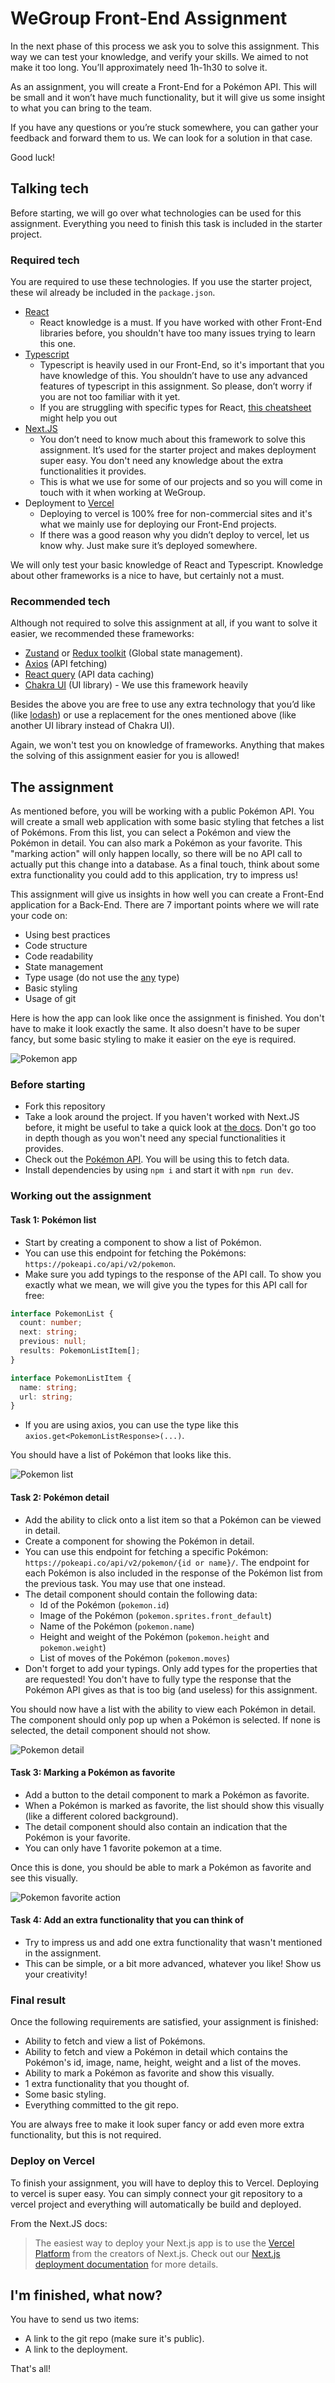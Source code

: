 # WeGroup Front-End Assignment

In the next phase of this process we ask you to solve this assignment. This way we can test your knowledge, and verify your skills. We aimed to not make it too long. You’ll approximately need 1h-1h30 to solve it.

As an assignment, you will create a Front-End for a Pokémon API. This will be small and it won’t have much functionality, but it will give us some insight to what you can bring to the team.

If you have any questions or you’re stuck somewhere, you can gather your feedback and forward them to us. We can look for a solution in that case.

Good luck!

## Talking tech

Before starting, we will go over what technologies can be used for this assignment. Everything you need to finish this task is included in the starter project.

### Required tech

You are required to use these technologies. If you use the starter project, these wil already be included in the `package.json`.

- [React](https://reactjs.org/)
  - React knowledge is a must. If you have worked with other Front-End libraries before, you shouldn't have too many issues trying to learn this one.
- [Typescript](https://www.typescriptlang.org/)
  - Typescript is heavily used in our Front-End, so it's important that you have knowledge of this. You shouldn’t have to use any advanced features of typescript in this assignment. So please, don’t worry if you are not too familiar with it yet.
  - If you are struggling with specific types for React, [this cheatsheet](https://react-typescript-cheatsheet.netlify.app/) might help you out
- [Next.JS](https://nextjs.org/)
  - You don’t need to know much about this framework to solve this assignment. It’s used for the starter project and makes deployment super easy. You don't need any knowledge about the extra functionalities it provides.
  - This is what we use for some of our projects and so you will come in touch with it when working at WeGroup.
- Deployment to [Vercel](https://vercel.com/)
  - Deploying to vercel is 100% free for non-commercial sites and it's what we mainly use for deploying our Front-End projects.
  - If there was a good reason why you didn’t deploy to vercel, let us know why. Just make sure it’s deployed somewhere.

We will only test your basic knowledge of React and Typescript. Knowledge about other frameworks is a nice to have, but certainly not a must.

### Recommended tech

Although not required to solve this assignment at all, if you want to solve it easier, we recommended these frameworks:

- [Zustand](https://github.com/pmndrs/zustand) or [Redux toolkit](https://redux-toolkit.js.org/) (Global state management).
- [Axios](https://axios-http.com/docs/intro) (API fetching)
- [React query](https://react-query.tanstack.com/) (API data caching)
- [Chakra UI](https://chakra-ui.com/) (UI library) - We use this framework heavily

Besides the above you are free to use any extra technology that you’d like (like [lodash](https://lodash.com/)) or use a replacement for the ones mentioned above (like another UI library instead of Chakra UI).

Again, we won't test you on knowledge of frameworks. Anything that makes the solving of this assignment easier for you is allowed!

## The assignment

As mentioned before, you will be working with a public Pokémon API. You will create a small web application with some basic styling that fetches a list of Pokémons. From this list, you can select a Pokémon and view the Pokémon in detail. You can also mark a Pokémon as your favorite. This "marking action" will only happen locally, so there will be no API call to actually put this change into a database. As a final touch, think about some extra functionality you could add to this application, try to impress us!

This assignment will give us insights in how well you can create a Front-End application for a Back-End. There are 7 important points where we will rate your code on:

- Using best practices
- Code structure
- Code readability
- State management
- Type usage (do not use the [any](https://www.typescriptlang.org/docs/handbook/2/everyday-types.html#any) type)
- Basic styling
- Usage of git

Here is how the app can look like once the assignment is finished. You don't have to make it look exactly the same. It also doesn't have to be super fancy, but some basic styling to make it easier on the eye is required.

![Pokemon app](assignment_images/pokemon_app.png)

### Before starting

- Fork this repository
- Take a look around the project. If you haven't worked with Next.JS before, it might be useful to take a quick look at [the docs](https://nextjs.org/docs). Don't go too in depth though as you won't need any special functionalities it provides.
- Check out the [Pokémon API](https://pokeapi.co/). You will be using this to fetch data.
- Install dependencies by using `npm i` and start it with `npm run dev`.

### Working out the assignment

#### Task 1: Pokémon list

- Start by creating a component to show a list of Pokémon.
- You can use this endpoint for fetching the Pokémons: `https://pokeapi.co/api/v2/pokemon`.
- Make sure you add typings to the response of the API call. To show you exactly what we mean, we will give you the types for this API call for free:

```ts
interface PokemonList {
  count: number;
  next: string;
  previous: null;
  results: PokemonListItem[];
}

interface PokemonListItem {
  name: string;
  url: string;
}
```

- If you are using axios, you can use the type like this `axios.get<PokemonListResponse>(...)`.

You should have a list of Pokémon that looks like this.

![Pokemon list](assignment_images/pokemon_list.png)

#### Task 2: Pokémon detail

- Add the ability to click onto a list item so that a Pokémon can be viewed in detail.
- Create a component for showing the Pokémon in detail.
- You can use this endpoint for fetching a specific Pokémon: `https://pokeapi.co/api/v2/pokemon/{id or name}/`. The endpoint for each Pokémon is also included in the response of the Pokémon list from the previous task. You may use that one instead.
- The detail component should contain the following data:
  - Id of the Pokémon (`pokemon.id`)
  - Image of the Pokémon (`pokemon.sprites.front_default`)
  - Name of the Pokémon (`pokemon.name`)
  - Height and weight of the Pokémon (`pokemon.height` and `pokemon.weight`)
  - List of moves of the Pokémon (`pokemon.moves`)
- Don't forget to add your typings. Only add types for the properties that are requested! You don't have to fully type the response that the Pokémon API gives as that is too big (and useless) for this assignment.

You should now have a list with the ability to view each Pokémon in detail. The component should only pop up when a Pokémon is selected. If none is selected, the detail component should not show.

![Pokemon detail](assignment_images/pokemon_detail.gif)

#### Task 3: Marking a Pokémon as favorite

- Add a button to the detail component to mark a Pokémon as favorite.
- When a Pokémon is marked as favorite, the list should show this visually (like a different colored background).
- The detail component should also contain an indication that the Pokémon is your favorite.
- You can only have 1 favorite pokemon at a time.

Once this is done, you should be able to mark a Pokémon as favorite and see this visually.

![Pokemon favorite action](assignment_images/pokemon_favorite.gif)

#### Task 4: Add an extra functionality that you can think of

- Try to impress us and add one extra functionality that wasn't mentioned in the assignment.
- This can be simple, or a bit more advanced, whatever you like! Show us your creativity!

### Final result

Once the following requirements are satisfied, your assignment is finished:

- Ability to fetch and view a list of Pokémons.
- Ability to fetch and view a Pokémon in detail which contains the Pokémon's id, image, name, height, weight and a list of the moves.
- Ability to mark a Pokémon as favorite and show this visually.
- 1 extra functionality that you thought of.
- Some basic styling.
- Everything committed to the git repo.

You are always free to make it look super fancy or add even more extra functionality, but this is not required.

### Deploy on Vercel

To finish your assignment, you will have to deploy this to Vercel. Deploying to vercel is super easy. You can simply connect your git repository to a vercel project and everything will automatically be build and deployed.

From the Next.JS docs:

> The easiest way to deploy your Next.js app is to use the [Vercel Platform](https://vercel.com/new?utm_medium=default-template&filter=next.js&utm_source=create-next-app&utm_campaign=create-next-app-readme) from the creators of Next.js.
> Check out our [Next.js deployment documentation](https://nextjs.org/docs/deployment) for more details.

## I'm finished, what now?

You have to send us two items:

- A link to the git repo (make sure it's public).
- A link to the deployment.

That's all!
